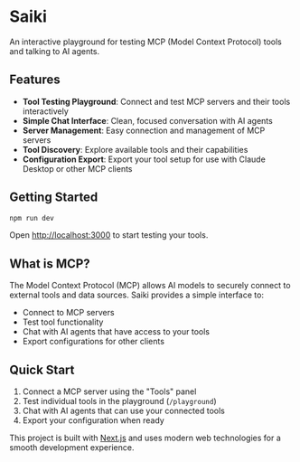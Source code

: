 # Saiki

An interactive playground for testing MCP (Model Context Protocol) tools and talking to AI agents.

## Features

- **Tool Testing Playground**: Connect and test MCP servers and their tools interactively
- **Simple Chat Interface**: Clean, focused conversation with AI agents
- **Server Management**: Easy connection and management of MCP servers
- **Tool Discovery**: Explore available tools and their capabilities
- **Configuration Export**: Export your tool setup for use with Claude Desktop or other MCP clients

## Getting Started

```bash
npm run dev
```

Open [http://localhost:3000](http://localhost:3000) to start testing your tools.

## What is MCP?

The Model Context Protocol (MCP) allows AI models to securely connect to external tools and data sources. Saiki provides a simple interface to:

- Connect to MCP servers
- Test tool functionality
- Chat with AI agents that have access to your tools
- Export configurations for other clients

## Quick Start

1. Connect a MCP server using the "Tools" panel
2. Test individual tools in the playground (`/playground`)
3. Chat with AI agents that can use your connected tools
4. Export your configuration when ready

This project is built with [Next.js](https://nextjs.org) and uses modern web technologies for a smooth development experience.
